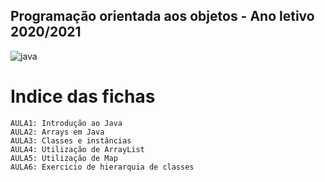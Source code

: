 ## Programação orientada aos objetos - Ano letivo 2020/2021
![java](https://user-images.githubusercontent.com/61991247/109984429-ac0b7680-7cfb-11eb-9f4f-f5bf5b3e4b7b.png)
# Indice das fichas
```
AULA1: Introdução ao Java
AULA2: Arrays em Java
AULA3: Classes e instâncias
AULA4: Utilização de ArrayList
AULA5: Utilização de Map
AULA6: Exercicio de hierarquia de classes
```
